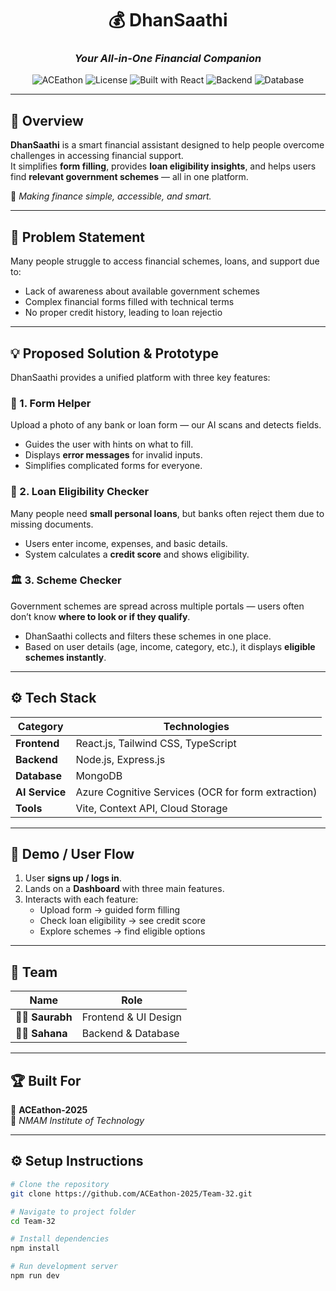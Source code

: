 <div align="center">

# 💰 DhanSaathi  
### *Your All-in-One Financial Companion*

![ACEathon](https://img.shields.io/badge/Hackathon-ACEathon%202025-blueviolet)
![License](https://img.shields.io/badge/License-MIT-green)
![Built with React](https://img.shields.io/badge/Frontend-React.js-blue)
![Backend](https://img.shields.io/badge/Backend-Node.js-orange)
![Database](https://img.shields.io/badge/Database-MongoDB-brightgreen)

</div>

---

## 🌟 Overview  
**DhanSaathi** is a smart financial assistant designed to help people overcome challenges in accessing financial support.  
It simplifies **form filling**, provides **loan eligibility insights**, and helps users find **relevant government schemes** — all in one platform.  

💬 *Making finance simple, accessible, and smart.*

---

## 🧩 Problem Statement  
Many people struggle to access financial schemes, loans, and support due to:
- Lack of awareness about available government schemes  
- Complex financial forms filled with technical terms  
- No proper credit history, leading to loan rejectio 

---

## 💡 Proposed Solution & Prototype  
DhanSaathi provides a unified platform with three key features:

### 📝 1. Form Helper  
Upload a photo of any bank or loan form — our AI scans and detects fields.  
- Guides the user with hints on what to fill.  
- Displays **error messages** for invalid inputs.  
- Simplifies complicated forms for everyone.  

### 💸 2. Loan Eligibility Checker  
Many people need **small personal loans**, but banks often reject them due to missing documents.  
- Users enter income, expenses, and basic details.  
- System calculates a **credit score** and shows eligibility.  

### 🏛️ 3. Scheme Checker  
Government schemes are spread across multiple portals — users often don’t know **where to look or if they qualify**.  
- DhanSaathi collects and filters these schemes in one place.  
- Based on user details (age, income, category, etc.), it displays **eligible schemes instantly**.  

---

## ⚙️ Tech Stack  

| Category | Technologies |
|-----------|--------------|
| **Frontend** | React.js, Tailwind CSS, TypeScript |
| **Backend** | Node.js, Express.js |
| **Database** | MongoDB |
| **AI Service** | Azure Cognitive Services (OCR for form extraction) |
| **Tools** | Vite, Context API, Cloud Storage |

---

## 🎥 Demo / User Flow  

1. User **signs up / logs in**.  
2. Lands on a **Dashboard** with three main features.  
3. Interacts with each feature:
   - Upload form → guided form filling  
   - Check loan eligibility → see credit score  
   - Explore schemes → find eligible options  

---

## 🧠 Team  

| Name | Role |
|------|------|
| 👩‍💻 **Saurabh** | Frontend & UI Design |
| 👩‍💻 **Sahana** | Backend & Database |


---

## 🏆 Built For  
🎯 **ACEathon-2025**  
🏫 *NMAM Institute of Technology*

---

## ⚙️ Setup Instructions  

```bash
# Clone the repository
git clone https://github.com/ACEathon-2025/Team-32.git

# Navigate to project folder
cd Team-32

# Install dependencies
npm install

# Run development server
npm run dev
